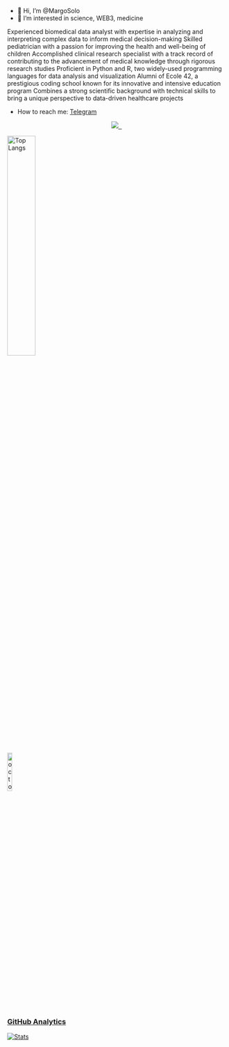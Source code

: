 - 👋 Hi, I’m @MargoSolo
- 👀 I’m interested in science, WEB3, medicine

Experienced biomedical data analyst with expertise in analyzing and interpreting complex data to inform medical decision-making
Skilled pediatrician with a passion for improving the health and well-being of children
Accomplished clinical research specialist with a track record of contributing to the advancement of medical knowledge through rigorous research studies
Proficient in Python and R, two widely-used programming languages for data analysis and visualization
Alumni of Ecole 42, a prestigious coding school known for its innovative and intensive education program
Combines a strong scientific background with technical skills to bring a unique perspective to data-driven healthcare projects

-  How to reach me: [Telegram](https://t.me/marga21school)

<p align='center'>
  <a href="[https://www.linkedin.com/in/kresna-sucandra/](https://www.linkedin.com/in/margarita-soloshenko-872619a2/)">
    <img src="https://img.shields.io/badge/linkedin-%230077B5.svg?&style=for-the-badge&logo=linkedin&logoColor=white"
  </a>&nbsp;&nbsp;
</p>

<!---
MargoSolo/MargoSolo is a ✨ special ✨ repository because its `README.md` (this file) appears on your GitHub profile.
You can click the Preview link to take a look at your changes.
--->
<p align="left">
  <img alt="Top Langs" width=36% src="https://github-readme-stats.vercel.app/api/top-langs/?username=MargoSolo&layout=compact" />

</p>

 <p align="left">
 <img alt="octocat" width=15% src="https://user-images.githubusercontent.com/5713670/87202985-820dcb80-c2b6-11ea-9f56-7ec461c497c3.gif"/>
  
</p>

### GitHub Analytics

[![Stats](https://github-readme-stats.vercel.app/api/?username=MargoSolo&show_icons=true&theme=react&include_all_commits=true&count_private=true&hide_border=true)](https://github.com/anuraghazra/github-readme-stats)



